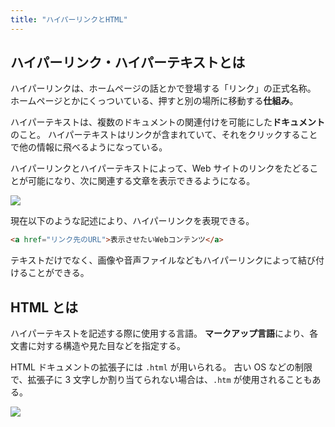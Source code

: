 ```yaml
---
title: "ハイパーリンクとHTML"
---
```


## ハイパーリンク・ハイパーテキストとは

ハイパーリンクは、ホームページの話とかで登場する「リンク」の正式名称。
ホームページとかにくっついている、押すと別の場所に移動する**仕組み**。

ハイパーテキストは、複数のドキュメントの関連付けを可能にした**ドキュメント**のこと。
ハイパーテキストはリンクが含まれていて、それをクリックすることで他の情報に飛べるようになっている。

ハイパーリンクとハイパーテキストによって、Web サイトのリンクをたどることが可能になり、次に関連する文章を表示できるようになる。

![](https://storage.googleapis.com/zenn-user-upload/9be79f62fadf-20230805.png)

現在以下のような記述により、ハイパーリンクを表現できる。

```html
<a href="リンク先のURL">表示させたいWebコンテンツ</a>
```

テキストだけでなく、画像や音声ファイルなどもハイパーリンクによって結び付けることができる。

## HTML とは

ハイパーテキストを記述する際に使用する言語。
**マークアップ言語**により、各文書に対する構造や見た目などを指定する。

HTML ドキュメントの拡張子には `.html` が用いられる。
古い OS などの制限で、拡張子に 3 文字しか割り当てられない場合は、`.htm` が使用されることもある。

![](https://storage.googleapis.com/zenn-user-upload/7d6bc27e567c-20230805.png)
